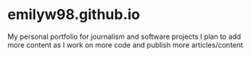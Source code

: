 # emilyw98.github.io
My personal portfolio for journalism and software projects
I plan to add more content as I work on more code and publish more articles/content
